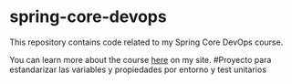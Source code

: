 # spring-core-devops
This repository contains code related to my Spring Core DevOps course.

You can learn more about the course [here](http://courses.springframework.guru/courses/spring-core-dev-ops) on my site.
#Proyecto para estandarizar las variables y propiedades por entorno y test unitarios
